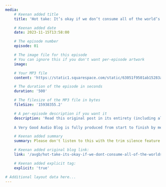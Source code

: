 ```yaml
---
media:
    # Keenan added title
    title: 'Hot take: It’s okay if we don’t consume all of the world’s information before we die'

    # Keenan added date
    date: 2023-11-15T13:58:00

    # The episode number
    episode: 01

    # The image file for this episode
    # You can ignore this if you don't want per-episode artwork
    image:

    # Your MP3 file 
    content: 'https://static1.squarespace.com/static/63051f9501ab15283a42d6e9/t/659751f00cc9e52c6102feb0/1704415742569/AVGAB+ep+1+trim+silence.mp3'

    # The duration of the episode in seconds
    duration: '500'

    # The filesize of the MP3 file in bytes
    fileSize: '15938355.2'

    # A per-episode description if you want it
    description: 'Read this original post in its entirety (including all of the hilarious and excellent footnotes) at this link: <a href="https://gkeenan.co/avgb/hot-take-its-okay-if-we-dont-consume-all-of-the-worlds-information-before-we-die">https://gkeenan.co/avgb/hot-take-its-okay-if-we-dont-consume-all-of-the-worlds-information-before-we-die</a><br><br>
    
    A Very Good Audio Blog is fully produced from start to finish by me, Keenan.'

    # Keenan added summary
    summary: Please don't listen to this with the trim silence feature enabled.

    # Keenan added original blog link:
    link: '/avgb/hot-take-its-okay-if-we-dont-consume-all-of-the-worlds-information-before-we-die'

    # Keenan added explicit tag:
    explicit: 'true'

# Additional layout data here...
---
```



